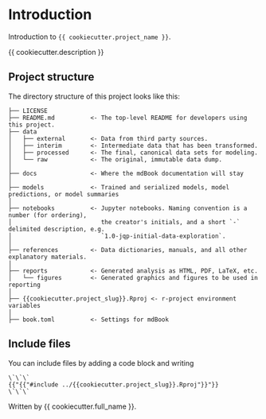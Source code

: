 # Introduction

Introduction to `{{ cookiecutter.project_name }}`.

{{ cookiecutter.description }}

## Project structure

The directory structure of this project looks like this: 

```
├── LICENSE
├── README.md          <- The top-level README for developers using this project.
├── data
│   ├── external       <- Data from third party sources.
│   ├── interim        <- Intermediate data that has been transformed.
│   ├── processed      <- The final, canonical data sets for modeling.
│   └── raw            <- The original, immutable data dump.
│
├── docs               <- Where the mdBook documentation will stay
│
├── models             <- Trained and serialized models, model predictions, or model summaries
│
├── notebooks          <- Jupyter notebooks. Naming convention is a number (for ordering),
│                         the creator's initials, and a short `-` delimited description, e.g.
│                         `1.0-jqp-initial-data-exploration`.
│
├── references         <- Data dictionaries, manuals, and all other explanatory materials.
│
├── reports            <- Generated analysis as HTML, PDF, LaTeX, etc.
│   └── figures        <- Generated graphics and figures to be used in reporting
│
├── {{cookiecutter.project_slug}}.Rproj <- r-project environment variables
│
├── book.toml          <- Settings for mdBook
```

## Include files

You can include files by adding a code block and writing

```
\`\`\`
{{"{{"#include ../{{cookiecutter.project_slug}}.Rproj"}}"}}
\`\`\`
```

Written by {{ cookiecutter.full_name }}.

